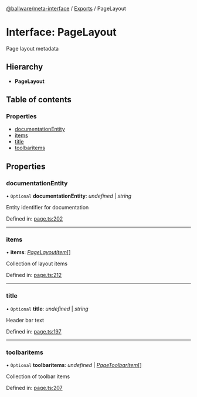 [@ballware/meta-interface](../README.md) / [Exports](../modules.md) / PageLayout

# Interface: PageLayout

Page layout metadata

## Hierarchy

* **PageLayout**

## Table of contents

### Properties

- [documentationEntity](pagelayout.md#documentationentity)
- [items](pagelayout.md#items)
- [title](pagelayout.md#title)
- [toolbaritems](pagelayout.md#toolbaritems)

## Properties

### documentationEntity

• `Optional` **documentationEntity**: *undefined* \| *string*

Entity identifier for documentation

Defined in: [page.ts:202](https://github.com/frankball/ballware-meta-interface/blob/6b9dc3f/src/page.ts#L202)

___

### items

• **items**: [*PageLayoutItem*](pagelayoutitem.md)[]

Collection of layout items

Defined in: [page.ts:212](https://github.com/frankball/ballware-meta-interface/blob/6b9dc3f/src/page.ts#L212)

___

### title

• `Optional` **title**: *undefined* \| *string*

Header bar text

Defined in: [page.ts:197](https://github.com/frankball/ballware-meta-interface/blob/6b9dc3f/src/page.ts#L197)

___

### toolbaritems

• `Optional` **toolbaritems**: *undefined* \| [*PageToolbarItem*](pagetoolbaritem.md)[]

Collection of toolbar items

Defined in: [page.ts:207](https://github.com/frankball/ballware-meta-interface/blob/6b9dc3f/src/page.ts#L207)
